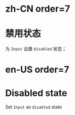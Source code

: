# zh-CN order=7

# 禁用状态

为 `Input` 设置 `disabled` 状态；

# en-US order=7

# Disabled state

Set `Input` as `disabled` state
